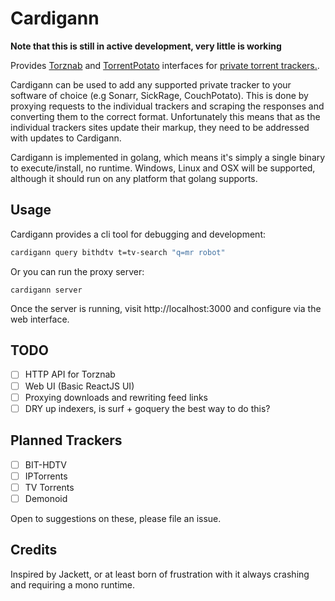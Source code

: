 Cardigann
=========

**Note that this is still in active development, very little is working**

Provides [Torznab](https://github.com/Sonarr/Sonarr/wiki/Implementing-a-Torznab-indexer) and [TorrentPotato](https://github.com/CouchPotato/CouchPotatoServer/wiki/Couchpotato-torrent-provider) interfaces for [private torrent trackers.](http://lifehacker.com/5897095/whats-a-private-bittorrent-tracker-and-why-should-i-use-one).

Cardigann can be used to add any supported private tracker to your software of choice (e.g Sonarr, SickRage, CouchPotato). This is done by proxying requests to the individual trackers and scraping the responses and converting them to the correct format. Unfortunately this means that as the individual trackers sites update their markup, they need to be addressed with updates to Cardigann.

Cardigann is implemented in golang, which means it's simply a single binary to execute/install, no runtime. Windows, Linux and OSX will be supported, although it should run on any platform that golang supports.

## Usage

Cardigann provides a cli tool for debugging and development:

```bash
cardigann query bithdtv t=tv-search "q=mr robot"
```

Or you can run the proxy server:

```
cardigann server
```

Once the server is running, visit http://localhost:3000 and configure via the web interface.

## TODO

 * [ ] HTTP API for Torznab
 * [ ] Web UI (Basic ReactJS UI)
 * [ ] Proxying downloads and rewriting feed links
 * [ ] DRY up indexers, is surf + goquery the best way to do this?

## Planned Trackers

 * [ ] BIT-HDTV
 * [ ] IPTorrents
 * [ ] TV Torrents
 * [ ] Demonoid

Open to suggestions on these, please file an issue.

## Credits

Inspired by Jackett, or at least born of frustration with it always crashing and requiring a mono runtime.